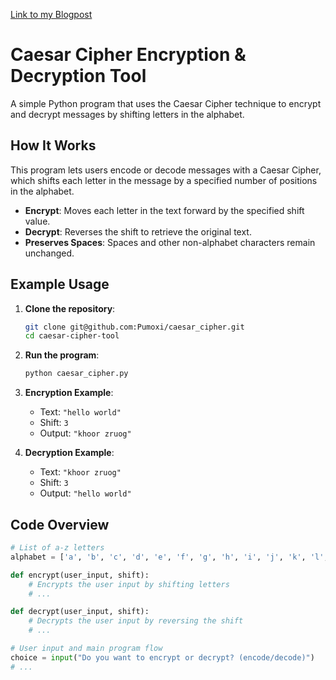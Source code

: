 
[Link to my Blogpost](https://pumoxi.com/2024/11/11/caesar-cipher-encrypting-and-decrypting-text-with-python/)


# Caesar Cipher Encryption & Decryption Tool

A simple Python program that uses the Caesar Cipher technique to encrypt and decrypt messages by shifting letters in the alphabet.

## How It Works

This program lets users encode or decode messages with a Caesar Cipher, which shifts each letter in the message by a specified number of positions in the alphabet.

- **Encrypt**: Moves each letter in the text forward by the specified shift value.
- **Decrypt**: Reverses the shift to retrieve the original text.
- **Preserves Spaces**: Spaces and other non-alphabet characters remain unchanged.

## Example Usage

1. **Clone the repository**:
    ```bash
    git clone git@github.com:Pumoxi/caesar_cipher.git
    cd caesar-cipher-tool
    ```

2. **Run the program**:
    ```bash
    python caesar_cipher.py
    ```

3. **Encryption Example**:
    - Text: `"hello world"`
    - Shift: `3`
    - Output: `"khoor zruog"`

4. **Decryption Example**:
    - Text: `"khoor zruog"`
    - Shift: `3`
    - Output: `"hello world"`

## Code Overview

```python
# List of a-z letters
alphabet = ['a', 'b', 'c', 'd', 'e', 'f', 'g', 'h', 'i', 'j', 'k', 'l', 'm', 'n', 'o', 'p', 'q', 'r', 's', 't', 'u', 'v', 'w', 'x', 'y', 'z']

def encrypt(user_input, shift):
    # Encrypts the user input by shifting letters
    # ...

def decrypt(user_input, shift):
    # Decrypts the user input by reversing the shift
    # ...

# User input and main program flow
choice = input("Do you want to encrypt or decrypt? (encode/decode)")
# ...